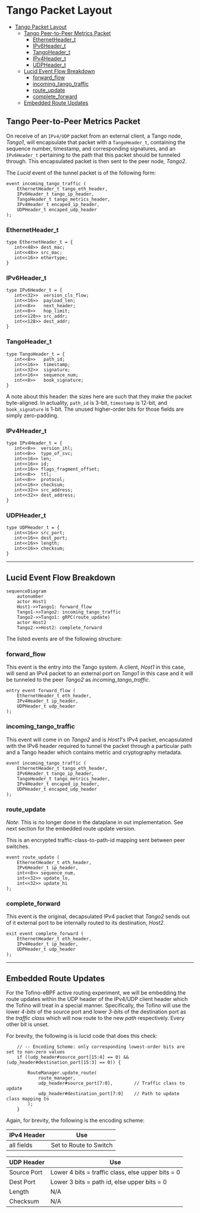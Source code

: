 
# Tango Packet Layout

- [Tango Packet Layout](#tango-packet-layout)
  - [Tango Peer-to-Peer Metrics Packet](#tango-peer-to-peer-metrics-packet)
    - [EthernetHeader\_t](#ethernetheader_t)
    - [IPv6Header\_t](#ipv6header_t)
    - [TangoHeader\_t](#tangoheader_t)
    - [IPv4Header\_t](#ipv4header_t)
    - [UDPHeader\_t](#udpheader_t)
  - [Lucid Event Flow Breakdown](#lucid-event-flow-breakdown)
    - [forward\_flow](#forward_flow)
    - [incoming\_tango\_traffic](#incoming_tango_traffic)
    - [route\_update](#route_update)
    - [complete\_forward](#complete_forward)
  - [Embedded Route Updates](#embedded-route-updates)

## Tango Peer-to-Peer Metrics Packet

On receive of an `IPv4/UDP` packet from an external client, a Tango node, *Tango1*, will encapsulate that packet with a `TangoHeader_t`, containing the sequence number, timestamp, and corresponding signatures, and an `IPv6Header_t` pertaining to the path that this packet should be tunneled through. This encapsulated packet is then sent to the peer node, *Tango2*.

The *Lucid* event of the tunnel packet is of the following form:

```lucid
event incoming_tango_traffic (
    EthernetHeader_t tango_eth_header,
    IPv6Header_t tango_ip_header,
    TangoHeader_t tango_metrics_header,
    IPv4Header_t encaped_ip_header,
    UDPHeader_t encaped_udp_header
);
```

### EthernetHeader_t

```lucid
type EthernetHeader_t = {
   int<<48>> dest_mac; 
   int<<48>> src_mac; 
   int<<16>> ethertype;
}
```

### IPv6Header_t

```lucid
type IPv6Header_t = {
   int<<32>>  version_cls_flow;
   int<<16>>  payload_len;
   int<<8>>   next_header;
   int<<8>>   hop_limit;
   int<<128>> src_addr;
   int<<128>> dest_addr;
}
```

### TangoHeader_t

```lucid
type TangoHeader_t = {
   int<<8>>   path_id;
   int<<16>>  timestamp;
   int<<32>>  signature;
   int<<16>>  sequence_num;
   int<<8>>   book_signature;
}
```

A note about this header: the sizes here are such that they make the packet byte-aligned. In actuality, `path_id` is 3-bit, `timestamp` is 12-bit, and `book_signature` is 1-bit. The unused higher-order bits for those fields are simply zero-padding.

### IPv4Header_t

```lucid
type IPv4Header_t = {
   int<<8>>  version_ihl;
   int<<8>>  type_of_svc;
   int<<16>> len;
   int<<16>> id;
   int<<16>> flags_fragment_offset;
   int<<8>>  ttl;
   int<<8>>  protocol;
   int<<16>> checksum;
   int<<32>> src_address;
   int<<32>> dest_address;
}
```

### UDPHeader_t

```lucid
type UDPHeader_t = {
   int<<16>> src_port;
   int<<16>> dest_port;
   int<<16>> length;
   int<<16>> checksum;
}
```

---

## Lucid Event Flow Breakdown

```mermaid
sequenceDiagram
    autonumber
    actor Host1
    Host1->>Tango1: forward_flow
    Tango1->>Tango2: incoming_tango_traffic
    Tango2->>Tango1: gRPC(route_update)
    actor Host2
    Tango2->>Host2: complete_forward
```

The listed events are of the following structure:

### forward_flow

This event is the entry into the Tango system. A client, *Host1* in this case, will send an IPv4 packet to an external port on *Tango1* in this case and it will be tunneled to the peer *Tango2* as *incoming_tango_traffic*.

```lucid
entry event forward_flow (
    EthernetHeader_t eth_header,
    IPv4Header_t ip_header,
    UDPHeader_t udp_header
);
```

### incoming_tango_traffic

This event will come in on *Tango2* and is *Host1*'s IPv4 packet, encapsulated with the IPv6 header required to tunnel the packet through a particular path and a Tango header which contains metric and cryptography metadata.

```lucid
event incoming_tango_traffic (
    EthernetHeader_t tango_eth_header,
    IPv6Header_t tango_ip_header,
    TangoHeader_t tango_metrics_header,
    IPv4Header_t encaped_ip_header,
    UDPHeader_t encaped_udp_header
);
```

### route_update

*Note*: This is no longer done in the dataplane in out implementation. See next section for the embedded route update version.

This is an encrypted traffic-class-to-path-id mapping sent between peer switches.

```lucid
event route_update (
    EthernetHeader_t eth_header,
    IPv6Header_t ip_header,
    int<<8>> sequence_num,
    int<<32>> update_lo,
    int<<32>> update_hi
);
```

### complete_forward

This event is the original, decapsulated IPv4 packet that *Tango2* sends out of it external port to be internally routed to its destination, *Host2*.

```lucid
exit event complete_forward (
    EthernetHeader_t eth_header,
    IPv4Header_t ip_header,
    UDPHeader_t udp_header
);
```

---

## Embedded Route Updates

For the Tofino-eBPF active routing experiment, we will be embedding the route updates within the UDP header of the IPv4/UDP client header which the Tofino will treat in a special manner. Specifically, the Tofino will use the lower *4-bits* of the source port and lower *3-bits* of the destination port as the *traffic class* which will now route to the new *path* respectively. Every other bit is unset.

For brevity, the following is is lucid code that does this check:

```lucid
    // -- Encoding Scheme: only corresponding lowest-order bits are set to non-zero values
    if ((udp_header#source_port[15:4] == 0) && (udp_header#destination_port[15:3] == 0)) {
    
        RouteManager.update_route(
            route_manager,
            udp_header#source_port[7:0],        // Traffic class to update
            udp_header#destination_port[7:0]    // Path to update class mapping to
        );
    }
```

Again, for brevity, the following is the encoding scheme:

| IPv4 Header |           Use          |
|-------------|------------------------|
| all fields  | Set to Route to Switch |

| UDP Header  | Use                                               |
|-------------|---------------------------------------------------|
| Source Port | Lower 4 bits = traffic class, else upper bits = 0 |
| Dest Port   | Lower 3 bits = path id, else upper bits = 0       |
| Length      | N/A                                               |
| Checksum    | N/A                                               |
